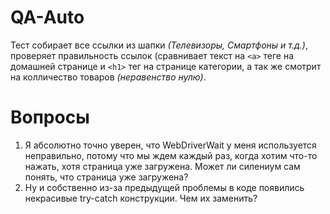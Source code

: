 # QA-Auto

Тест собирает все ссылки из шапки *(Телевизоры, Смартфоны и т.д.)*, проверяет правильность ссылок (сравнивает текст на `<a>` теге на домашней странице и `<h1>` тег на странице категории, а так же смотрит на колличество товаров *(неравенство нулю)*. 

# Вопросы
1. Я абсолютно точно уверен, что WebDriverWait у меня используется неправильно, потому что мы ждем каждый раз, когда хотим что-то нажать, хотя страница уже загружена. Может ли силениум сам понять, что страница уже загружена?
2. Ну и собственно из-за предыдущей проблемы в коде появились некрасивые try-catch конструкции. Чем их заменить?
